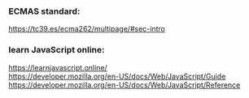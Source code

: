 
### ECMAS standard: 
https://tc39.es/ecma262/multipage/#sec-intro

### learn JavaScript online: 
https://learnjavascript.online/ \
https://developer.mozilla.org/en-US/docs/Web/JavaScript/Guide \
https://developer.mozilla.org/en-US/docs/Web/JavaScript/Reference

